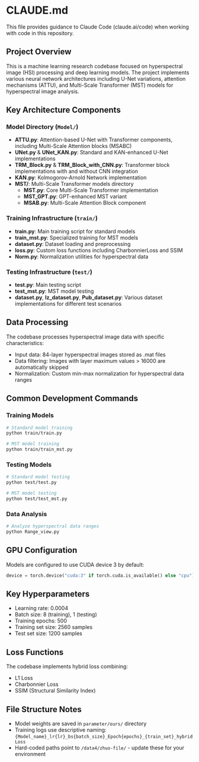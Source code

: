 # CLAUDE.md

This file provides guidance to Claude Code (claude.ai/code) when working with code in this repository.

## Project Overview

This is a machine learning research codebase focused on hyperspectral image (HSI) processing and deep learning models. The project implements various neural network architectures including U-Net variations, attention mechanisms (ATTU), and Multi-Scale Transformer (MST) models for hyperspectral image analysis.

## Key Architecture Components

### Model Directory (`Model/`)
- **ATTU.py**: Attention-based U-Net with Transformer components, including Multi-Scale Attention blocks (MSABC)
- **UNet.py** & **UNet_KAN.py**: Standard and KAN-enhanced U-Net implementations
- **TRM_Block.py** & **TRM_Block_with_CNN.py**: Transformer block implementations with and without CNN integration
- **KAN.py**: Kolmogorov-Arnold Network implementation
- **MST/**: Multi-Scale Transformer models directory
  - **MST.py**: Core Multi-Scale Transformer implementation
  - **MST_GPT.py**: GPT-enhanced MST variant
  - **MSAB.py**: Multi-Scale Attention Block component

### Training Infrastructure (`train/`)
- **train.py**: Main training script for standard models
- **train_mst.py**: Specialized training for MST models
- **dataset.py**: Dataset loading and preprocessing
- **loss.py**: Custom loss functions including CharbonnierLoss and SSIM
- **Norm.py**: Normalization utilities for hyperspectral data

### Testing Infrastructure (`test/`)
- **test.py**: Main testing script
- **test_mst.py**: MST model testing
- **dataset.py**, **lz_dataset.py**, **Pub_dataset.py**: Various dataset implementations for different test scenarios

## Data Processing

The codebase processes hyperspectral image data with specific characteristics:
- Input data: 84-layer hyperspectral images stored as .mat files
- Data filtering: Images with layer maximum values > 16000 are automatically skipped
- Normalization: Custom min-max normalization for hyperspectral data ranges

## Common Development Commands

### Training Models
```bash
# Standard model training
python train/train.py

# MST model training
python train/train_mst.py
```

### Testing Models
```bash
# Standard model testing
python test/test.py

# MST model testing
python test/test_mst.py
```

### Data Analysis
```bash
# Analyze hyperspectral data ranges
python Range_view.py
```

## GPU Configuration

Models are configured to use CUDA device 3 by default:
```python
device = torch.device("cuda:3" if torch.cuda.is_available() else "cpu")
```

## Key Hyperparameters

- Learning rate: 0.0004
- Batch size: 8 (training), 1 (testing)
- Training epochs: 500
- Training set size: 2560 samples
- Test set size: 1200 samples

## Loss Functions

The codebase implements hybrid loss combining:
- L1 Loss
- Charbonnier Loss
- SSIM (Structural Similarity Index)

## File Structure Notes

- Model weights are saved in `parameter/ours/` directory
- Training logs use descriptive naming: `{Model_name}_lr{lr}_bs{batch_size}_Epoch{epochs}_{train_set}_hybridLoss`
- Hard-coded paths point to `/data4/zhuo-file/` - update these for your environment